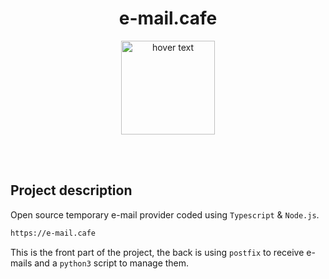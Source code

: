 <center><h1>e-mail.cafe</h1></center>
<p align="center">
  <img src="https://e-mail.cafe/img/coffee.png" width="150" title="hover text">
</p><br/><br/>

<h2>Project description</h2>

Open source temporary e-mail provider coded using `Typescript` & `Node.js`. 
```bash
https://e-mail.cafe
```

This is the front part of the project, the back is using `postfix` to receive e-mails and a `python3` script to manage them.

